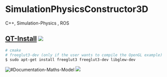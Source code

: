 # SimulationPhysicsConstructor3D
C++, Simulation-Physics , ROS

## [QT-Install](https://www.qt.io/download-open-source) ![](https://www.qt.io/?hsLang=en)


```bash
# cmake
# freeglut3-dev (only if the user wants to compile the OpenGL example)
$ sudo apt-get install freeglut3 freeglut3-dev libglew-dev
```

![#Documentation-Maths-Model](https://drive.google.com/file/d/1vnBCKneb_Uul7PrCeuDM9b7GgOLJEZJV/view) ![](https://pub.mdpi-res.com/drones/drones-06-00036/article_deploy/html/images/drones-06-00036-g001.png?1643360732)




